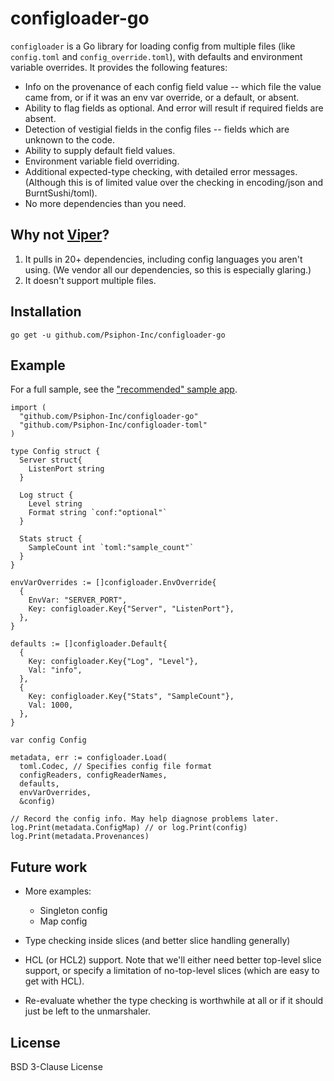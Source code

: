 # configloader-go

`configloader` is a Go library for loading config from multiple files (like `config.toml` and `config_override.toml`), with defaults and environment variable overrides. It provides the following features:
* Info on the provenance of each config field value -- which file the value came from, or if it was an env var override, or a default, or absent.
* Ability to flag fields as optional. And error will result if required fields are absent.
* Detection of vestigial fields in the config files -- fields which are unknown to the code.
* Ability to supply default field values.
* Environment variable field overriding.
* Additional expected-type checking, with detailed error messages. (Although this is of limited value over the checking in encoding/json and BurntSushi/toml).
* No more dependencies than you need.

## Why not [Viper](https://github.com/spf13/viper)?

1. It pulls in 20+ dependencies, including config languages you aren't using. (We vendor all our dependencies, so this is especially glaring.)
2. It doesn't support multiple files.

## Installation

```
go get -u github.com/Psiphon-Inc/configloader-go
```

## Example

For a full sample, see the ["recommended" sample app](https://github.com/Psiphon-Inc/configloader-go/blob/master/examples/recommended/config/config.go).

```golang
import (
  "github.com/Psiphon-Inc/configloader-go"
  "github.com/Psiphon-Inc/configloader-toml"
)

type Config struct {
  Server struct{
    ListenPort string
  }

  Log struct {
    Level string
    Format string `conf:"optional"`
  }

  Stats struct {
    SampleCount int `toml:"sample_count"`
  }
}

envVarOverrides := []configloader.EnvOverride{
  {
    EnvVar: "SERVER_PORT",
    Key: configloader.Key{"Server", "ListenPort"},
  },
}

defaults := []configloader.Default{
  {
    Key: configloader.Key{"Log", "Level"},
    Val: "info",
  },
  {
    Key: configloader.Key{"Stats", "SampleCount"},
    Val: 1000,
  },
}

var config Config

metadata, err := configloader.Load(
  toml.Codec, // Specifies config file format
  configReaders, configReaderNames,
  defaults,
  envVarOverrides,
  &config)

// Record the config info. May help diagnose problems later.
log.Print(metadata.ConfigMap) // or log.Print(config)
log.Print(metadata.Provenances)
```

## Future work

* More examples:
  - Singleton config
  - Map config

* Type checking inside slices (and better slice handling generally)

* HCL (or HCL2) support. Note that we'll either need better top-level slice support, or
  specify a limitation of no-top-level slices (which are easy to get with HCL).

* Re-evaluate whether the type checking is worthwhile at all or if it should just be left
  to the unmarshaler.

## License

BSD 3-Clause License
